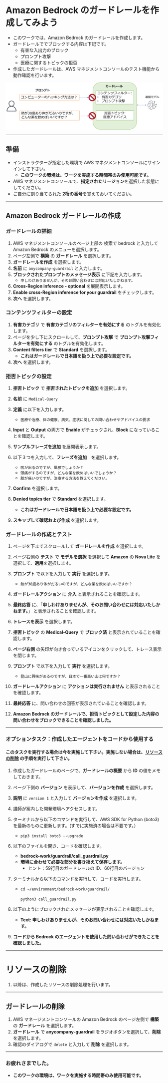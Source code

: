 # Amazon Bedrock のガードレールを作成してみよう

* このワークでは、Amazon Bedrock のガードレールを作成します。
* ガードレールででブロックする内容は下記です。
    - 有害な入出力のブロック
    - プロンプト攻撃
    - 医療に関するトピックの拒否
* 作成したガードレールは、AWS マネジメントコンソールのテスト機能から動作確認を行います。

![概要](images/guardrail.png)

---
## 準備

* インストラクターが指定した環境で AWS マネジメントコンソールにサインインして下さい。
    - **このワークの環境は、ワークを実施する時間帯のみ使用可能です。**
* AWS マネジメントコンソールで、**指定されたリージョン**を選択した状態にしてください。
* ご自分に割り当てられた **2桁の番号**を覚えておいてください。

---
## Amazon Bedrock ガードレールの作成

### ガードレールの詳細

1. AWS マネジメントコンソールのページ上部の 検索で bedrock と入力して Amazon Bedrock のメニューを選択します。
1. ページ左側で **構築** の **ガードレール** を選択します。
1. **ガードレールを作成** を選択します。
1. **名前** に `anycompany-guardrail` と入力します。
1. **ブロックされたプロンプトのメッセージ表示** に下記を入力します。
    - `申しわけありませんが、そのお問い合わせには対応いたしかねます。`
1. **Cross-Region inference - optional** を展開表示します。
1. **Enable cross-Region inference for your guardrail** をチェックします。
1. **次へ** を選択します。

### コンテンツフィルターの設定

1. **有害カテゴリ** で **有害カテゴリのフィルターを有効にする** のトグルを有効化します。
1. ページを少し下にスクロールして、**プロンプト攻撃** で **プロンプト攻撃フィルターを有効にする** のトグルを有効化します。
1. **Content filters tier** で **Standard** を選択します。
    - **これはガードレールで日本語を扱う上で必要な設定です。**
1. **次へ** を選択します。

### 拒否トピックの設定

1. **拒否トピック** で **拒否されたトピックを追加** を選択します。
1. **名前** に `Medical-Query`
1. **定義** に以下を入力します。
    - ```
      医療や治療、体の健康、病気、症状に関しての問い合わせやアドバイスの要求
      ```
1. **Input** と **Output** の両方で **Enable** がチェックされ、**Block** になっていることを確認します。
1. **サンプルフレーズを追加** を展開表示します。
1. 以下３つを入力して、**フレーズを追加**　を選択します。
    - `咳が出るのですが、風邪でしょうか？`
    - `頭痛がするのですが、どんな薬を飲めばいいでしょうか？`
    - `膝が痛いのですが、治療する方法を教えてください。`

1. **Confirm** を選択します。
1. **Denied topics tier** で **Standard** を選択します。
    - **これはガードレールで日本語を扱う上で必要な設定です。**
1. **スキップして確認および作成** を選択します。

### ガードレールの作成とテスト

1. ページを下までスクロールして **ガードレールを作成** を選択します。
1. ページ右側の **テスト** で **モデルを選択** を選択して **Amazon** の **Nova Lite** を選択して、**適用**を選択します。
1. **プロンプト** で以下を入力して **実行** を選択します。
    - `熱が38度あり体がだるいのですが、どんな薬を飲めばいいですか？`
1. **ガードレールアクション** に **介入** と表示されることを確認します。
1. **最終応答** に、「**申しわけありませんが、そのお問い合わせには対応いたしかねます。**」 と表示されることを確認します。
1. **トレースを表示** を選択します。
1. **拒否トピック** の **Medical-Query** で **ブロック済** と表示されていることを確認します。
1. **ページ右側** の矢印が向き合っているアイコンをクリックして、トレース表示を閉じます。
1. **プロンプト** で以下を入力して **実行** を選択します。
    - `登山に興味があるのですが、日本で一番高い山は何ですか？`
1. **ガードレールアクション** に **アクションは実行されません** と表示されることを確認します。
1. **最終応答** に、問い合わせの回答が表示されていることを確認します。

1. **Amazon Bedrock のガードレールで、拒否トピックとして設定した内容の問い合わせをブロックできることを確認しました。**

---

### オプションタスク：作成したエージェントをコードから使用する
#### このタスクを実行する場合は今を実施して下さい。実施しない場合は、[リソースの削除](#リソースの削除) の手順を実行して下さい。

1. 作成したガードレールのページで、**ガードレールの概要** から **ID** の値をメモしておきます。

1. ページ下側の **バージョン** を表示して、**バージョンを作成** を選択します。

1. **説明** に `version 1` と入力して **バージョンを作成** を選択します。

1. 講師が案内した開発環境へアクセスします。

1. ターミナルから以下のコマンドを実行して、AWS SDK for Python (boto3) を最新のものに更新します。(すでに実施済の場合は不要です。）
    - `pip3 install boto3 --upgrade`

1. 以下のファイルを開き、コードを確認します。
    - **bedrock-work/guardrail/call_guardrail.py**
    - **環境に合わせて必要な部分を書き換えて保存します。**
        - ヒント：59行目のガードレールの ID、60行目のバージョン

1. ターミナルから以下のコマンドを実行して、コードを実行します。
    - ```
      cd ~/environment/bedrock-work/guardrail/

      python3 call_guardrail.py
      
      ```

1. 以下のようにブロックされたメッセージが表示されることを確認します。
    - **Text: 申しわけありませんが、そのお問い合わせには対応いたしかねます。**

1. **コードから Bedrock のエージェントを使用した問い合わせができたことを確認しました。**

---
# リソースの削除

1. 以降は、作成したリソースの削除処理を行います。
---
## ガードレールの削除
1. AWS マネージメントコンソールの Amazon Bedrock のページ左側で **構築** の **ガードレール** を選択します。
1. **ガードレール** で **anycompany-guardrail** をラジオボタンを選択して、**削除** を選択します。
1. 確認のダイアログで `delete` と入力して **削除** を選択します。

   
---
### お疲れさまでした。

* **このワークの環境は、ワークを実施する時間帯のみ使用可能です。**























